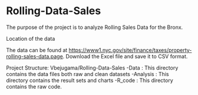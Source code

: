 # Rolling-Data-Sales

The purpose of the project is to analyze Rolling Sales Data for the Bronx.

Location of the data

The data can be found at https://www1.nyc.gov/site/finance/taxes/property-rolling-sales-data.page. Download the Excel file and save it to CSV format.


Project Structure:
Vbejugama/Rolling-Data-Sales
-Data     : This directory contains the data files both raw and clean datasets
-Analysis : This directory contains the result sets and charts
-R_code   : This directory contains the raw code.
